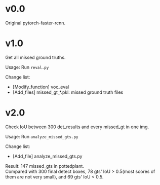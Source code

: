 # v0.0
Original pytorch-faster-rcnn.

# v1.0  
Get all missed ground truths.

Usage: Run `reval.py`

Change list:  
- [Modify_function] voc_eval
- [Add_files] missed_gt_*.pkl: missed ground truth files

# v2.0
Check IoU between 300 det_results and every missed_gt in one img.  

Usage: Run `analyze_missed_gts.py`

Change list:  
- [Add_file] analyze_missed_gts.py

Result:
147 missed_gts in pottedplant.  
Compared with 300 final detect boxes, 78 gts' IoU > 0.5(most scores of them are not very small), and 69 gts' IoU < 0.5.  
  
